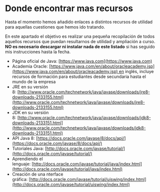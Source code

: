 # Donde encontrar mas recursos

Hasta el momento hemos añadido enlaces a distintos recursos de utilidad para aquellas cuestiones que hemos ido tratando.

En este apartado el objetivo es realizar una pequeña recopilación de todos aquellos recursos que puedan resultarnos de utilidad y ampliación a curso. **NO es necesario descargar ni instalar nada de este listado** si has seguido mis instrucciones hasta la fecha.

*   Página oficial de Java: [https://www.java.com](https://www.java.com)
*   Academia Oracle: [https://www.java.com/en/about/oracleacademy.jsp](https://www.java.com/en/about/oracleacademy.jsp) en inglés, incluye recursos de formación para estudiantes desde secundaria hasta el mundo de la empresa
*   JRE en su versión 8: [http://www.oracle.com/technetwork/java/javase/downloads/jre8-downloads-2133155.html](http://www.oracle.com/technetwork/java/javase/downloads/jre8-downloads-2133155.html)
*   JDK en su versión 8: [http://www.oracle.com/technetwork/java/javase/downloads/jdk8-downloads-2133151.html](http://www.oracle.com/technetwork/java/javase/downloads/jdk8-downloads-2133151.html)
*   API Java 8: [https://docs.oracle.com/javase/8/docs/api/](https://docs.oracle.com/javase/8/docs/api/)
*   Tutoriales Java: [http://docs.oracle.com/javase/tutorial/](http://docs.oracle.com/javase/tutorial/)
*   Aprendiendo el lenguaje: [http://docs.oracle.com/javase/tutorial/java/index.html](http://docs.oracle.com/javase/tutorial/java/index.html)
*   Creación de una nterface gráfica: [http://docs.oracle.com/javase/tutorial/uiswing/index.html](http://docs.oracle.com/javase/tutorial/uiswing/index.html)

